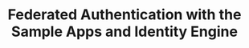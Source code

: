 ---
title: Federated Authentication with the Sample Apps and Identity Engine
excerpt: Learn how to test some of the features of the Identity engine with our sample apps
layout: Guides
sections:
 - initial-set-up
---